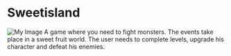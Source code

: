 # Sweetisland
![My Image](FirstIteration.png)
A game where you need to fight monsters. The events take place in a sweet fruit world. The user needs to complete levels, upgrade his character and defeat his enemies.
